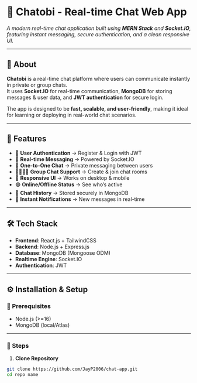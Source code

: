 # 💬 Chatobi - Real-time Chat Web App  

*A modern real-time chat application built using **MERN Stack** and **Socket.IO**, featuring instant messaging, secure authentication, and a clean responsive UI.*  

---

## 📌 About  
**Chatobi** is a real-time chat platform where users can communicate instantly in private or group chats.  
It uses **Socket.IO** for real-time communication, **MongoDB** for storing messages & user data, and **JWT authentication** for secure login.  

The app is designed to be **fast, scalable, and user-friendly**, making it ideal for learning or deploying in real-world chat scenarios.  

---

## 🚀 Features  
- 🔐 **User Authentication** → Register & Login with JWT  
- 💬 **Real-time Messaging** → Powered by Socket.IO  
- 👥 **One-to-One Chat** → Private messaging between users  
- 👨‍👩‍👧‍👦 **Group Chat Support** → Create & join chat rooms  
- 📱 **Responsive UI** → Works on desktop & mobile  
- 🟢 **Online/Offline Status** → See who’s active  
- 📜 **Chat History** → Stored securely in MongoDB  
- 🔔 **Instant Notifications** → New messages in real-time  

---

## 🛠️ Tech Stack  
- **Frontend**: React.js + TailwindCSS  
- **Backend**: Node.js + Express.js  
- **Database**: MongoDB (Mongoose ODM)  
- **Realtime Engine**: Socket.IO  
- **Authentication**: JWT  

---

## ⚙️ Installation & Setup  

### 🔹 Prerequisites  
- Node.js (>=16)  
- MongoDB (local/Atlas)  

---

### 🔹 Steps  

1. **Clone Repository**  
```bash
git clone https://github.com/JayP2006/chat-app.git 
cd repo name
